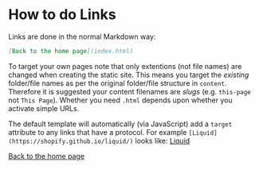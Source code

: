 # How to do Links

Links are done in the normal Markdown way:

```` markdown
[Back to the home page](index.html)
````

To target your own pages note that only extentions (not file names) are changed when creating the static site.
This means you target the *existing* folder/file names as per the original folder/file structure in ```content```.
Therefore it is suggested your content filenames are *slugs* (e.g. ```this-page``` not ```This Page```).
Whether you need ```.html``` depends upon whether you activate simple URLs.

The default template will automatically (via JavaScript) add a ```target``` attribute to any links that have a protocol.
For example ```[Liquid](https://shopify.github.io/liquid/)``` looks like: [Liquid](https://shopify.github.io/liquid/)

[Back to the home page](index.html)
